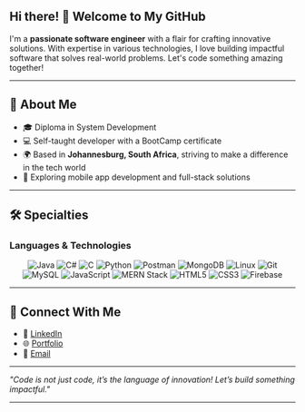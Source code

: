 ## Hi there! 👋 Welcome to My GitHub

I'm a **passionate software engineer** with a flair for crafting innovative solutions. With expertise in various technologies, I love building impactful software that solves real-world problems. Let's code something amazing together!

---

## 🚀 About Me

- 🎓 Diploma in System Development
- 💻 Self-taught developer with a BootCamp certificate
- 🌍 Based in **Johannesburg, South Africa**, striving to make a difference in the tech world
- 🤖 Exploring mobile app development and full-stack solutions

---

## 🛠️ Specialties

### **Languages & Technologies**

<div align="center">
  <img src="https://img.shields.io/badge/Java-007396?style=for-the-badge&logo=java&logoColor=white" alt="Java" />
  <img src="https://img.shields.io/badge/C%23-239120?style=for-the-badge&logo=c-sharp&logoColor=white" alt="C#" />
    <img src="https://img.shields.io/badge/C-A8B9CC?style=for-the-badge&logo=c&logoColor=black" alt="C" />
  <img src="https://img.shields.io/badge/Python-3776AB?style=for-the-badge&logo=python&logoColor=white" alt="Python" />
  <img src="https://img.shields.io/badge/Postman-FF6C37?style=for-the-badge&logo=postman&logoColor=white" alt="Postman" />
  <img src="https://img.shields.io/badge/MongoDB-47A248?style=for-the-badge&logo=mongodb&logoColor=white" alt="MongoDB" />
  <img src="https://img.shields.io/badge/Linux-FCC624?style=for-the-badge&logo=linux&logoColor=black" alt="Linux" />
  <img src="https://img.shields.io/badge/Git-F05032?style=for-the-badge&logo=git&logoColor=white" alt="Git" />
  <img src="https://img.shields.io/badge/MySQL-4479A1?style=for-the-badge&logo=mysql&logoColor=white" alt="MySQL" />
  <img src="https://img.shields.io/badge/JavaScript-F7DF1E?style=for-the-badge&logo=javascript&logoColor=black" alt="JavaScript" />
  <img src="https://img.shields.io/badge/MERN-61DAFB?style=for-the-badge&logo=react&logoColor=white" alt="MERN Stack" />
  <img src="https://img.shields.io/badge/HTML5-E34F26?style=for-the-badge&logo=html5&logoColor=white" alt="HTML5" />
  <img src="https://img.shields.io/badge/CSS3-1572B6?style=for-the-badge&logo=css3&logoColor=white" alt="CSS3" />
  <img src="https://img.shields.io/badge/Firebase-FFCA28?style=for-the-badge&logo=firebase&logoColor=black" alt="Firebase" />
</div>

---

## 🔗 Connect With Me

- 💼 [LinkedIn]([https://www.linkedin.com/in/yourprofile](https://www.linkedin.com/in/navan-maphalala-65a2b314a/))
- 🌐 [Portfolio](https://yourportfolio.com)
- 📧 [Email](mailto:navanmapp@gmail.com)

---

_"Code is not just code, it’s the language of innovation! Let’s build something impactful."_

---
